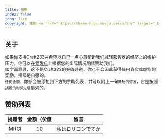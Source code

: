 ```yaml
---
title: 捐赠
index: false
icon: like
copyright: 使用 <a href="https://theme-hope.vuejs.press/zh/" target="_blank">VuePress Theme Hope</a> 主题 | Copyleft© 2023 Craft233  <a href="https://icp.gov.moe/?keyword=20232336" target="_blank">萌ICP备20232336号</a>
---
```

## 关于
如果你支持Craft233并希望以自己一点心意帮助我们减轻服务器的经济上的维护压力，你可以在[爱发电](https://afdian.net/a/craft233)上根据您的实际情况酌情赞助我们。  
如字面意思，这不是Craft233的充值通道，你也不会因此获得任何真实或虚拟的奖励，捐赠是自愿的。  
<code>任何金额</code>，你都会被添加到下方的赞助列表，并可以附上一句<code>简短的留言</code>，它是按照<code>捐赠的时间先后</code>排列的。  

## 赞助列表
| 捐赠者 | 金额（价值 |        留言        |
|:------:|:----------:|:------------------:|
|  MRCI  |     10     | 私はロリコンですか |